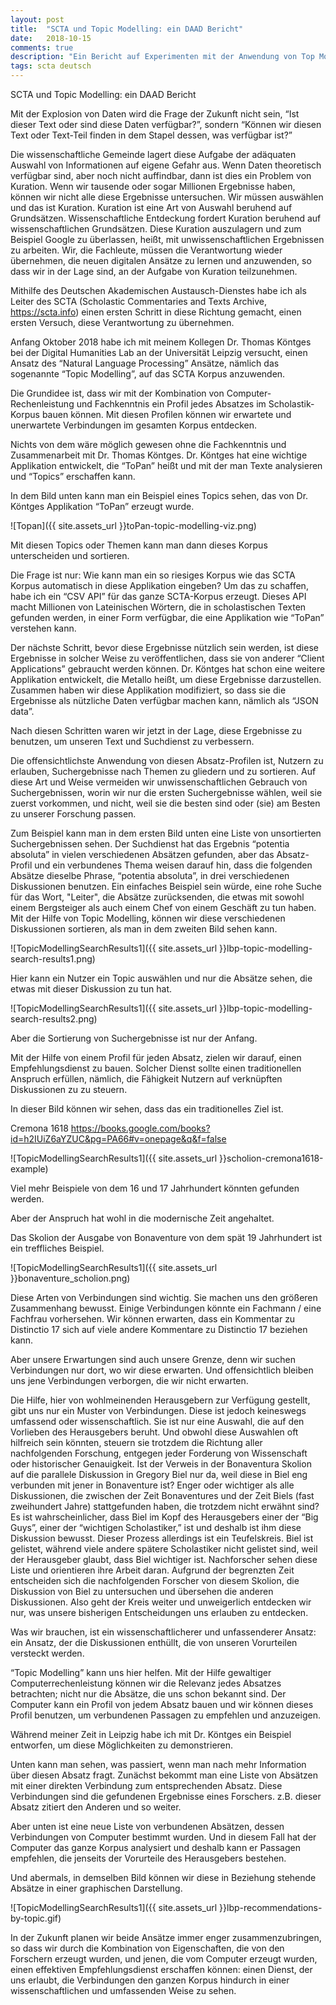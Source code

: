 ```yaml
---
layout: post
title:  "SCTA und Topic Modelling: ein DAAD Bericht"
date:   2018-10-15
comments: true
description: "Ein Bericht auf Experimenten mit der Anwendung von Top Modelling auf dem SCTA Korpus"
tags: scta deutsch
---
```


SCTA und Topic Modelling: ein DAAD Bericht

Mit der Explosion von Daten wird die Frage der Zukunft nicht sein, “Ist dieser Text oder sind diese Daten verfügbar?”, sondern “Können wir diesen Text oder Text-Teil finden in dem Stapel dessen, was verfügbar ist?”

Die wissenschaftliche Gemeinde lagert diese Aufgabe der adäquaten Auswahl von Informationen auf eigene Gefahr aus. Wenn Daten theoretisch verfügbar sind, aber noch nicht auffindbar, dann ist dies ein Problem von Kuration. Wenn wir tausende oder sogar Millionen Ergebnisse haben, können wir nicht alle diese Ergebnisse untersuchen. Wir müssen auswählen und das ist Kuration. Kuration ist eine Art von Auswahl beruhend auf Grundsätzen. Wissenschaftliche Entdeckung fordert Kuration beruhend auf wissenschaftlichen Grundsätzen. Diese Kuration auszulagern und zum Beispiel Google zu überlassen, heißt, mit unwissenschaftlichen Ergebnissen zu arbeiten. Wir, die Fachleute, müssen die Verantwortung wieder übernehmen, die neuen digitalen Ansätze zu lernen und anzuwenden, so dass wir in der Lage sind, an der Aufgabe von Kuration teilzunehmen.

Mithilfe des Deutschen Akademischen Austausch-Dienstes habe ich als Leiter des SCTA (Scholastic Commentaries and Texts Archive, https://scta.info) einen ersten Schritt in diese Richtung gemacht, einen ersten Versuch, diese Verantwortung zu übernehmen.

Anfang Oktober 2018 habe ich mit meinem Kollegen Dr. Thomas Köntges bei der Digital Humanities Lab an der Universität Leipzig versucht, einen Ansatz des “Natural Language Processing” Ansätze, nämlich das sogenannte  “Topic Modelling”,  auf das SCTA Korpus anzuwenden.

Die Grundidee ist, dass wir mit der Kombination von Computer-Rechenleistung und Fachkenntnis ein Profil jedes Absatzes im Scholastik-Korpus bauen können. Mit diesen Profilen können wir erwartete und unerwartete Verbindungen im gesamten Korpus entdecken.

Nichts von dem wäre möglich gewesen ohne die Fachkenntnis und Zusammenarbeit mit Dr. Thomas Köntges. Dr. Köntges hat eine wichtige Applikation entwickelt, die “ToPan” heißt und mit der man Texte analysieren und “Topics” erschaffen kann.

In dem Bild unten kann man ein Beispiel eines Topics sehen, das von Dr. Köntges Applikation “ToPan” erzeugt wurde.

![Topan]({{ site.assets_url }}toPan-topic-modelling-viz.png)

Mit diesen Topics oder Themen kann man dann dieses Korpus unterscheiden und sortieren.

Die Frage ist nur: Wie kann man ein so riesiges Korpus wie das SCTA Korpus automatisch in diese Applikation eingeben? Um das zu schaffen, habe ich ein “CSV API” für das ganze SCTA-Korpus erzeugt. Dieses API macht Millionen von Lateinischen Wörtern, die in scholastischen Texten gefunden werden, in einer Form verfügbar, die eine Applikation wie “ToPan” verstehen kann.

Der nächste Schritt, bevor diese Ergebnisse nützlich sein werden, ist diese Ergebnisse in solcher Weise zu veröffentlichen, dass sie von anderer “Client Applications” gebraucht werden können. Dr. Köntges hat schon eine weitere Applikation entwickelt, die Metallo heißt, um diese Ergebnisse darzustellen. Zusammen haben wir diese Applikation modifiziert, so dass sie die Ergebnisse als nützliche Daten verfügbar machen kann, nämlich als “JSON data”.

Nach diesen Schritten waren wir jetzt in der Lage, diese Ergebnisse zu benutzen, um unseren Text und Suchdienst zu verbessern.

Die offensichtlichste Anwendung von diesen Absatz-Profilen ist, Nutzern zu erlauben,  Suchergebnisse nach Themen zu gliedern und zu sortieren. Auf diese Art und Weise vermeiden wir unwissenschaftlichen Gebrauch von Suchergebnissen, worin wir nur die ersten Suchergebnisse wählen, weil sie zuerst vorkommen, und nicht, weil sie die besten sind oder (sie) am Besten zu unserer Forschung passen.

Zum Beispiel kann man in dem ersten Bild unten eine Liste von unsortierten Suchergebnissen sehen. Der Suchdienst hat das Ergebnis “potentia absoluta” in vielen verschiedenen Absätzen gefunden, aber das Absatz-Profil und ein verbundenes Thema weisen darauf hin, dass die folgenden Absätze dieselbe Phrase, “potentia absoluta”, in drei verschiedenen Diskussionen benutzen.  <!-- left off with corrections here 6/4 --> Ein einfaches Beispiel sein würde, eine rohe Suche für das Wort, "Leiter", die Absätze zurücksenden, die etwas mit sowohl einem Bergsteiger als auch einem Chef von einem Geschäft zu tun haben. Mit der Hilfe von Topic Modelling, können wir diese verschiedenen Diskussionen sortieren, als man in dem zweiten Bild sehen kann.

![TopicModellingSearchResults1]({{ site.assets_url }}lbp-topic-modelling-search-results1.png)

Hier kann ein Nutzer ein Topic auswählen und nur die Absätze sehen, die etwas mit dieser Diskussion zu tun hat.

![TopicModellingSearchResults1]({{ site.assets_url }}lbp-topic-modelling-search-results2.png)

Aber die Sortierung von Suchergebnisse ist nur der Anfang.

Mit der Hilfe von einem Profil für jeden Absatz, zielen wir darauf, einen Empfehlungsdienst zu bauen. Solcher Dienst sollte einen traditionellen Anspruch erfüllen, nämlich, die Fähigkeit Nutzern auf verknüpften Diskussionen zu zu steuern.

In dieser Bild können wir sehen, dass das ein traditionelles Ziel ist.

Cremona 1618
https://books.google.com/books?id=h2IUiZ6aYZUC&pg=PA66#v=onepage&q&f=false

![TopicModellingSearchResults1]({{ site.assets_url }}scholion-cremona1618-example)

Viel mehr Beispiele von dem 16 und 17 Jahrhundert könnten gefunden werden.

Aber der Anspruch hat wohl in die modernische Zeit angehaltet.

Das Skolion der Ausgabe von Bonaventure von dem spät 19 Jahrhundert ist ein treffliches Beispiel.

![TopicModellingSearchResults1]({{ site.assets_url }}bonaventure_scholion.png)

Diese Arten von Verbindungen sind wichtig. Sie machen uns den größeren Zusammenhang bewusst. Einige Verbindungen könnte ein Fachmann / eine Fachfrau vorhersehen. Wir können erwarten, dass ein Kommentar zu Distinctio 17 sich auf viele andere Kommentare zu Distinctio 17 beziehen kann.

Aber unsere Erwartungen sind auch unsere Grenze, denn wir suchen Verbindungen nur dort, wo wir diese erwarten. Und offensichtlich bleiben uns jene Verbindungen verborgen, die wir nicht erwarten.

Die Hilfe, hier von wohlmeinenden Herausgebern zur Verfügung gestellt, gibt uns nur ein Muster von Verbindungen. Diese ist jedoch keineswegs umfassend oder wissenschaftlich. Sie ist nur eine Auswahl, die auf den Vorlieben des Herausgebers beruht. Und obwohl diese Auswahlen oft hilfreich sein könnten, steuern sie trotzdem die Richtung aller nachfolgenden Forschung, entgegen jeder Forderung von Wissenschaft oder historischer Genauigkeit. Ist der Verweis in der Bonaventura Skolion auf die parallele Diskussion in Gregory Biel nur da, weil diese in Biel eng verbunden mit jener in Bonaventure ist? Enger oder wichtiger als alle Diskussionen, die zwischen der Zeit Bonaventures und der Zeit Biels (fast zweihundert Jahre) stattgefunden haben, die trotzdem nicht erwähnt sind? Es ist wahrscheinlicher, dass Biel im Kopf des Herausgebers einer der “Big Guys”, einer der “wichtigen Scholastiker,” ist und deshalb ist ihm diese Diskussion bewusst. Dieser Prozess allerdings ist ein Teufelskreis. Biel ist gelistet, während viele andere spätere Scholastiker nicht gelistet sind, weil der Herausgeber glaubt, dass Biel wichtiger ist. Nachforscher sehen diese Liste und orientieren ihre Arbeit daran. Aufgrund der begrenzten Zeit entscheiden sich die nachfolgenden Forscher von diesem Skolion, die Diskussion von Biel zu untersuchen und übersehen die anderen Diskussionen. Also geht der Kreis weiter und unweigerlich entdecken wir nur, was unsere bisherigen Entscheidungen uns erlauben zu entdecken.

Was wir brauchen, ist ein wissenschaftlicherer und unfassenderer Ansatz: ein Ansatz, der die Diskussionen enthüllt, die von unseren Vorurteilen versteckt werden.

“Topic Modelling” kann uns hier helfen. Mit der Hilfe gewaltiger Computerrechenleistung können wir die Relevanz jedes Absatzes betrachten; nicht nur die Absätze, die uns schon bekannt sind. Der Computer kann ein Profil von jedem Absatz bauen und wir können dieses Profil benutzen, um verbundenen Passagen zu empfehlen und anzuzeigen.

Während meiner Zeit in Leipzig habe ich mit Dr. Köntges ein Beispiel entworfen, um diese Möglichkeiten zu demonstrieren.

Unten kann man sehen, was passiert, wenn man nach mehr Information über diesen Absatz fragt. Zunächst bekommt man eine Liste von Absätzen mit einer direkten Verbindung zum entsprechenden Absatz. Diese Verbindungen sind die gefundenen Ergebnisse eines Forschers. z.B. dieser Absatz zitiert den Anderen und so weiter.

Aber unten ist eine neue Liste von verbundenen Absätzen, dessen Verbindungen von Computer bestimmt wurden. Und in diesem Fall hat der Computer das ganze Korpus analysiert und deshalb kann er Passagen empfehlen, die jenseits der Vorurteile des Herausgebers bestehen.

Und abermals, in demselben Bild können wir diese in Beziehung stehende Absätze in einer graphischen Darstellung.

![TopicModellingSearchResults1]({{ site.assets_url }}lbp-recommendations-by-topic.gif)

In der Zukunft planen wir beide Ansätze immer enger zusammenzubringen, so dass wir durch die Kombination von Eigenschaften, die von den Forschern erzeugt wurden, und jenen, die vom Computer erzeugt wurden, einen effektiven Empfehlungsdienst erschaffen können: einen Dienst, der uns erlaubt, die Verbindungen den ganzen Korpus hindurch in einer wissenschaftlichen und umfassenden Weise zu sehen.

